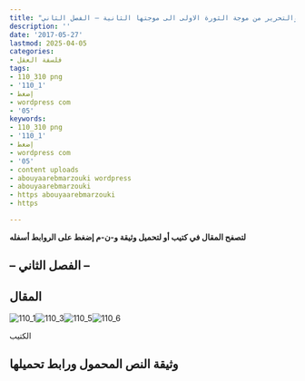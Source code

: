 ```yaml
---
title: "التحرر والتحرير من موجة الثورة الاولى الى موجتها الثانية – الفصل الثاني"
description: ''
date: '2017-05-27'
lastmod: 2025-04-05
categories:
- فلسفة العقل
tags:
- 110_310 png
- '110_1'
- إضغط
- wordpress com
- '05'
keywords:
- 110_310 png
- '110_1'
- إضغط
- wordpress com
- '05'
- content uploads
- abouyaarebmarzouki wordpress
- abouyaarebmarzouki
- https abouyaarebmarzouki
- https

---
```

**لتصفح المقال في كتيب أو لتحميل وثيقة و-ن-م إضغط على الروابط أسفله**

## **– الفصل الثاني –**

## المقال

![110_1](https://abouyaarebmarzouki.wordpress.com/wp-content/uploads/2017/05/110_110.png?w=648)![110_3](https://abouyaarebmarzouki.wordpress.com/wp-content/uploads/2017/05/110_310.png?w=648)![110_5](https://abouyaarebmarzouki.wordpress.com/wp-content/uploads/2017/05/110_510.png?w=648)![110_6](https://abouyaarebmarzouki.wordpress.com/wp-content/uploads/2017/05/110_65.png?w=648)

الكتيب

## وثيقة النص المحمول ورابط تحميلها

###
